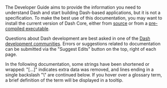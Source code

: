 The Developer Guide aims to provide the information you need to understand Dash and start building Dash-based applications, but it is not a specification. To make the best use of this documentation, you may want to install the current version of Dash Core, either from [source](https://github.com/dashpay/dash/) or from a [pre-compiled executable](https://www.dash.org/wallets/#wallets).

Questions about Dash development are best asked in one of the [Dash development communities](https://www.dash.org/community/). Errors or suggestions related to documentation can be submitted via the "Suggest Edits" button on the top, right of each page.

In the following documentation, some strings have been shortened or wrapped: "[...]" indicates extra data was removed, and lines ending in a single backslash "\\" are continued below. If you hover over a glossary term, a brief definition of the term will be displayed in a tooltip.